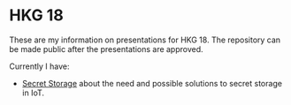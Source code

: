# HKG 18

These are my information on presentations for HKG 18.  The repository
can be made public after the presentations are approved.

Currently I have:

- [Secret Storage](secret-storage.md) about the need and possible
  solutions to secret storage in IoT.
